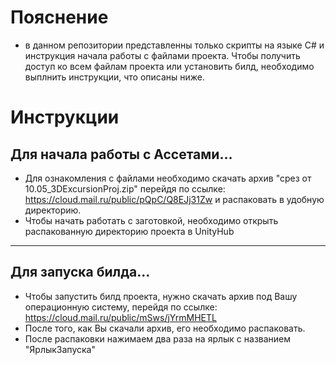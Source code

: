 # Пояснение
- в данном репозитории представленны только скрипты на языке C# и инструкция начала работы с файлами проекта. Чтобы получить доступ ко всем файлам проекта или установить билд, необходимо выплнить инструкции, что описаны ниже.
# Инструкции
## Для начала работы с Ассетами...
- Для ознакомления с файлами необходимо скачать архив "срез от 10.05_3DExcursionProj.zip" перейдя по ссылке: https://cloud.mail.ru/public/pQpC/Q8EJj31Zw и распаковать в удобную директорию. 
- Чтобы начать работать с заготовкой, необходимо открыть распакованную директорию проекта в UnityHub
---
## Для запуска билда...
- Чтобы запустить билд проекта, нужно скачать архив под Вашу операционную систему, перейдя по ссылке: https://cloud.mail.ru/public/mSws/jYrmMHETL
- После того, как Вы скачали архив, его необходимо распаковать.
- После распаковки нажимаем два раза на ярлык с названием "ЯрлыкЗапуска"

